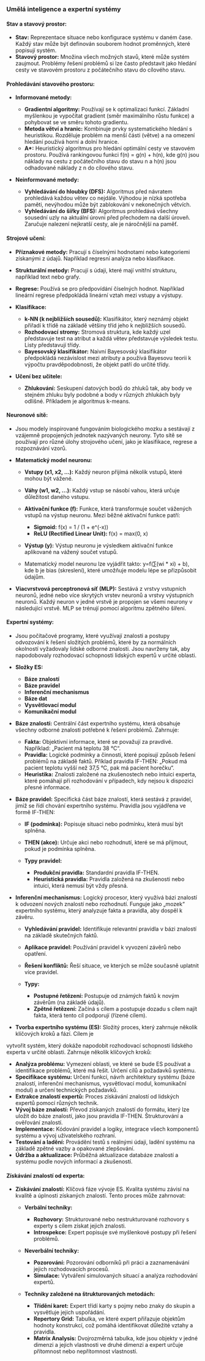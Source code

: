### Umělá inteligence a expertní systémy

#### Stav a stavový prostor:
- **Stav:** Reprezentace situace nebo konfigurace systému v daném čase. Každý stav může být definován souborem hodnot proměnných, které popisují systém.
- **Stavový prostor:** Množina všech možných stavů, které může systém zaujmout. Problémy řešení problémů si lze často představit jako hledání cesty ve stavovém prostoru z počátečního stavu do cílového stavu.

#### Prohledávání stavového prostoru:
- **Informované metody:**
  - **Gradientní algoritmy:** Používají se k optimalizaci funkcí. Základní myšlenkou je vypočítat gradient (směr maximálního růstu funkce) a pohybovat se ve směru tohoto gradientu.
  - **Metoda větví a hranic:** Kombinuje prvky systematického hledání s heuristikou. Rozděluje problém na menší části (větve) a na omezení hledání používá horní a dolní hranice.
  - **A\*:** Heuristický algoritmus pro hledání optimální cesty ve stavovém prostoru. Používá rankingovou funkci f(n) = g(n) + h(n), kde g(n) jsou náklady na cestu z počátečního stavu do stavu n a h(n) jsou odhadované náklady z n do cílového stavu.

- **Neinformované metody:**
  - **Vyhledávání do hloubky (DFS):** Algoritmus před návratem prohledává každou větev co nejdále. Výhodou je nízká spotřeba paměti, nevýhodou může být zablokování v nekonečných větvích.
  - **Vyhledávání do šířky (BFS):** Algoritmus prohledává všechny sousední uzly na aktuální úrovni před přechodem na další úroveň. Zaručuje nalezení nejkratší cesty, ale je náročnější na paměť.

#### Strojové učení:
- **Příznakové metody:** Pracují s číselnými hodnotami nebo kategoriemi získanými z údajů. Například regresní analýza nebo klasifikace.
- **Strukturální metody:** Pracují s údaji, které mají vnitřní strukturu, například text nebo grafy.

- **Regrese:** Používá se pro předpovídání číselných hodnot. Například lineární regrese předpokládá lineární vztah mezi vstupy a výstupy.
- **Klasifikace:**
  - **k-NN (k nejbližších sousedů):** Klasifikátor, který neznámý objekt přiřadí k třídě na základě většiny tříd jeho k nejbližších sousedů.
  - **Rozhodovací stromy:** Stromová struktura, kde každý uzel představuje test na atribut a každá větev představuje výsledek testu. Listy představují třídy.
  - **Bayesovský klasifikátor:** Naivní Bayesovský klasifikátor předpokládá nezávislost mezi atributy a používá Bayesovu teorii k výpočtu pravděpodobnosti, že objekt patří do určité třídy.

- **Učení bez učitele:**
  - **Zhlukování:** Seskupení datových bodů do zhluků tak, aby body ve stejném zhluku byly podobné a body v různých zhlukách byly odlišné. Příkladem je algoritmus k-means.

#### Neuronové sítě:
- Jsou modely inspirované fungováním biologického mozku a sestávají z vzájemně propojených jednotek nazývaných neurony. Tyto sítě se používají pro různé úlohy strojového učení, jako je klasifikace, regrese a rozpoznávání vzorů.

- **Matematický model neuronu:**
  - **Vstupy (x1, x2, ...):** Každý neuron přijímá několik vstupů, které mohou být vážené.
  - **Váhy (w1, w2, ...):** Každý vstup se násobí vahou, která určuje důležitost daného vstupu.
  - **Aktivační funkce (f):** Funkce, která transformuje součet vážených vstupů na výstup neuronu. Mezi běžné aktivační funkce patří:
    - **Sigmoid:** f(x) = 1 / (1 + e^(-x))
    - **ReLU (Rectified Linear Unit):** f(x) = max(0, x)
  - **Výstup (y):** Výstup neuronu je výsledkem aktivační funkce aplikované na vážený součet vstupů.

  - Matematický model neuronu lze vyjádřit takto: y=f(∑(wi * xi) + b), kde b je bias (skreslení), které umožňuje modelu lépe se přizpůsobit údajům.

- **Viacvrstvová perceptronová síť (MLP):** Sestává z vrstvy vstupních neuronů, jedné nebo více skrytých vrstev neuronů a vrstvy výstupních neuronů. Každý neuron v jedné vrstvě je propojen se všemi neurony v následující vrstvě. MLP se trénují pomocí algoritmu zpětného šíření.

#### Expertní systémy:
- Jsou počítačové programy, které využívají znalosti a postupy odvozování k řešení složitých problémů, které by za normálních okolností vyžadovaly lidské odborné znalosti. Jsou navrženy tak, aby napodobovaly rozhodovací schopnosti lidských expertů v určité oblasti.

- **Složky ES:**
  - **Báze znalostí**
  - **Báze pravidel**
  - **Inferenční mechanismus**
  - **Báze dat**
  - **Vysvětlovací modul**
  - **Komunikační modul**

- **Báze znalostí:** Centrální část expertního systému, která obsahuje všechny odborné znalosti potřebné k řešení problémů. Zahrnuje:
  - **Fakta:** Objektivní informace, které se považují za pravdivé. Například: „Pacient má teplotu 38 °C“.
  - **Pravidla:** Logické podmínky a činnosti, které popisují způsob řešení problémů na základě faktů. Příklad pravidla IF-THEN: „Pokud má pacient teplotu vyšší než 37,5 °C, pak má pacient horečku“.
  - **Heuristika:** Znalosti založené na zkušenostech nebo intuici experta, které pomáhají při rozhodování v případech, kdy nejsou k dispozici přesné informace.

- **Báze pravidel:** Specifická část báze znalostí, která sestává z pravidel, jimiž se řídí chování expertního systému. Pravidla jsou vyjádřena ve formě IF-THEN:
  - **IF (podmínka):** Popisuje situaci nebo podmínku, která musí být splněna.
  - **THEN (akce):** Určuje akci nebo rozhodnutí, které se má přijmout, pokud je podmínka splněna.

  - **Typy pravidel:**
    - **Produkční pravidla:** Standardní pravidla IF-THEN.
    - **Heuristická pravidla:** Pravidla založená na zkušenosti nebo intuici, která nemusí být vždy přesná.

- **Inferenční mechanismus:** Logický procesor, který využívá bázi znalostí k odvození nových znalostí nebo rozhodnutí. Funguje jako „mozek“ expertního systému, který analyzuje fakta a pravidla, aby dospěl k závěru.
  - **Vyhledávání pravidel:** Identifikuje relevantní pravidla v bázi znalostí na základě skutečných faktů.
  - **Aplikace pravidel:** Používání pravidel k vyvození závěrů nebo opatření.
  - **Řešení konfliktů:** Řeší situace, ve kterých se může současně uplatnit více pravidel.

  - **Typy:**
    - **Postupné řetězení:** Postupuje od známých faktů k novým závěrům (na základě údajů).
    - **Zpětné řetězení:** Začíná s cílem a postupuje dozadu s cílem najít fakta, která tento cíl podporují (řízené cílem).

- **Tvorba expertního systému (ES):** Složitý proces, který zahrnuje několik klíčových kroků a fází. Cílem je

 vytvořit systém, který dokáže napodobit rozhodovací schopnosti lidského experta v určité oblasti. Zahrnuje několik klíčových kroků:
  - **Analýza problému:** Vymezení oblasti, ve které se bude ES používat a identifikace problémů, které má řešit. Určení cílů a požadavků systému.
  - **Specifikace systému:** Určení funkcí, návrh architektury systému (báze znalostí, inferenční mechanismus, vysvětlovací modul, komunikační modul) a určení technických požadavků.
  - **Extrakce znalostí expertů:** Proces získávání znalostí od lidských expertů pomocí různých technik.
  - **Vývoj báze znalostí:** Převod získaných znalostí do formátu, který lze uložit do báze znalostí, jako jsou pravidla IF-THEN. Štrukturování a ověřování znalostí.
  - **Implementace:** Kódování pravidel a logiky, integrace všech komponentů systému a vývoj uživatelského rozhraní.
  - **Testování a ladění:** Provádění testů s reálnými údaji, ladění systému na základě zpětné vazby a opakované zlepšování.
  - **Údržba a aktualizace:** Průběžná aktualizace databáze znalostí a systému podle nových informací a zkušeností.

#### Získávání znalostí od experta:
- **Získávání znalostí:** Klíčová fáze vývoje ES. Kvalita systému závisí na kvalitě a úplnosti získaných znalostí. Tento proces může zahrnovat:
  - **Verbální techniky:**
    - **Rozhovory:** Strukturované nebo nestrukturované rozhovory s experty s cílem získat jejich znalosti.
    - **Introspekce:** Expert popisuje své myšlenkové postupy při řešení problémů.
  - **Neverbální techniky:**
    - **Pozorování:** Pozorování odborníků při práci a zaznamenávání jejich rozhodovacích procesů.
    - **Simulace:** Vytváření simulovaných situací a analýza rozhodování expertů.

  - **Techniky založené na štrukturovaných metodách:**
    - **Třídění karet:** Expert třídí karty s pojmy nebo znaky do skupin a vysvětluje jejich uspořádání.
    - **Repertory Grid:** Tabulka, ve které expert přiřazuje objektům hodnoty konstrukcí, což pomáhá identifikovat důležité vztahy a pravidla.
    - **Matrix Analysis:** Dvojrozměrná tabulka, kde jsou objekty v jedné dimenzi a jejich vlastnosti ve druhé dimenzi a expert určuje přítomnost nebo nepřítomnost vlastností.